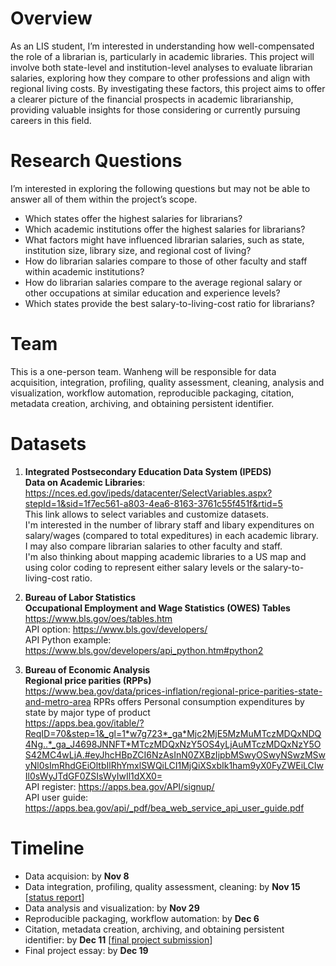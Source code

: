 # Overview
As an LIS student, I’m interested in understanding how well-compensated the role of a librarian is, particularly in academic libraries. This project will involve both state-level and institution-level analyses to evaluate librarian salaries, exploring how they compare to other professions and align with regional living costs. By investigating these factors, this project aims to offer a clearer picture of the financial prospects in academic librarianship, providing valuable insights for those considering or currently pursuing careers in this field.

# Research Questions
I’m interested in exploring the following questions but may not be able to answer all of them within the project’s scope.
- Which states offer the highest salaries for librarians?
- Which academic institutions offer the highest salaries for librarians?
- What factors might have influenced librarian salaries, such as state, institution size, library size, and regional cost of living?
- How do librarian salaries compare to those of other faculty and staff within academic institutions?
- How do librarian salaries compare to the average regional salary or other occupations at similar education and experience levels?
- Which states provide the best salary-to-living-cost ratio for librarians?

# Team
This is a one-person team. Wanheng will be responsible for data acquisition, integration, profiling, quality assessment, cleaning, analysis and visualization, workflow automation, reproducible packaging, citation, metadata creation, archiving, and obtaining persistent identifier.

# Datasets
1. **Integrated Postsecondary Education Data System (IPEDS)** <br>
**Data on Academic Libraries**: https://nces.ed.gov/ipeds/datacenter/SelectVariables.aspx?stepId=1&sid=1f7ec561-a803-4ea6-8163-3761c55f451f&rtid=5 <br>
This link allows to select variables and customize datasets. <br>
I'm interested in the number of library staff and libary expenditures on salary/wages (compared to total expeditures) in each academic library. <br>
I may also compare librarian salaries to other faculty and staff. <br>
I'm also thinking about mapping academic libraries to a US map and using color coding to represent either salary levels or the salary-to-living-cost ratio. <br>

2. **Bureau of Labor Statistics** <br>
**Occupational Employment and Wage Statistics (OWES) Tables** <br>
https://www.bls.gov/oes/tables.htm <br>
API option: https://www.bls.gov/developers/ <br>
API Python example: https://www.bls.gov/developers/api_python.htm#python2 <br>

3. **Bureau of Economic Analysis** <br>
**Regional price parities (RPPs)** <br>
https://www.bea.gov/data/prices-inflation/regional-price-parities-state-and-metro-area
RPRs offers Personal consumption expenditures by state by major type of product <br>
https://apps.bea.gov/itable/?ReqID=70&step=1&_gl=1*w7g723*_ga*Mjc2MjE5MzMuMTczMDQxNDQ4Ng..*_ga_J4698JNNFT*MTczMDQxNzY5OS4yLjAuMTczMDQxNzY5OS42MC4wLjA.#eyJhcHBpZCI6NzAsInN0ZXBzIjpbMSwyOSwyNSwzMSwyNl0sImRhdGEiOltbIlRhYmxlSWQiLCI1MjQiXSxbIk1ham9yX0FyZWEiLCIwIl0sWyJTdGF0ZSIsWyIwIl1dXX0= <br>
API register: https://apps.bea.gov/API/signup/ <br>
API user guide: https://apps.bea.gov/api/_pdf/bea_web_service_api_user_guide.pdf

# Timeline
- Data acquision: by **Nov 8**
- Data integration, profiling, quality assessment, cleaning: by **Nov 15** [<u>status report</u>]
- Data analysis and visualization: by **Nov 29**
- Reproducible packaging, workflow automation: by **Dec 6**
- Citation, metadata creation, archiving, and obtaining persistent identifier: by **Dec 11** [<u>final project submission</u>]
- Final project essay: by **Dec 19**